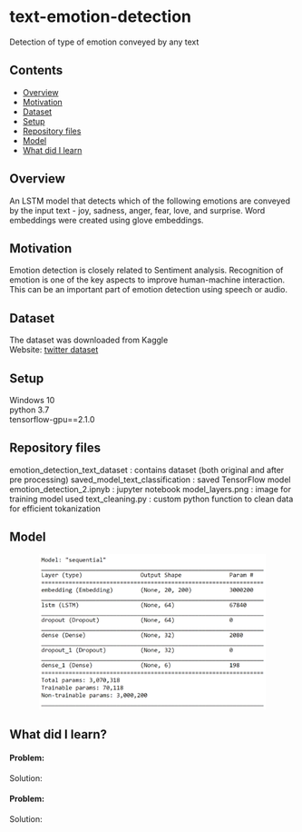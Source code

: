 # text-emotion-detection
Detection of type of emotion conveyed by any text

## Contents
* [Overview](#overview)
* [Motivation](#motivation)
* [Dataset](#dataset)
* [Setup](#setup)
* [Repository files](#repository-files)
* [Model](#model)
* [What did I learn](#what-did-i-learn)

## Overview
An LSTM model that detects which of the following emotions are conveyed by the input text - joy, sadness, anger, fear, love, and surprise. Word embeddings were created using glove embeddings.

## Motivation
Emotion detection is closely related to Sentiment analysis. Recognition of emotion is one of the key aspects to improve human-machine interaction. This can be an important part of emotion detection using speech or audio.

## Dataset
The dataset was downloaded from Kaggle<br>
Website: [twitter dataset](https://www.kaggle.com/praveengovi/emotions-dataset-for-nlp)

## Setup
Windows 10<br>
python 3.7<br>
tensorflow-gpu==2.1.0

## Repository files
emotion_detection_text_dataset  : contains dataset (both original and after pre processing)
saved_model_text_classification : saved TensorFlow model
emotion_detection_2.ipnyb       : jupyter notebook 
model_layers.png                : image for training model used
text_cleaning.py                : custom python function to clean data for efficient tokanization


## Model
<p align="center">
  <img src="model_layers.png" width="400">
</p>

## What did I learn?
#### Problem: 
Solution:<br>

#### Problem: 
Solution:<br>

